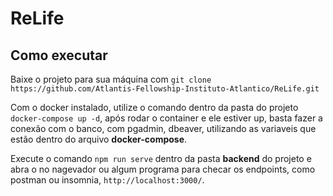 # ReLife

## Como executar
Baixe o projeto para sua máquina com `git clone https://github.com/Atlantis-Fellowship-Instituto-Atlantico/ReLife.git`

Com o docker instalado, utilize o comando dentro da pasta do projeto `docker-compose up -d`, após rodar o container e ele estiver up, basta fazer a conexão com o banco, com pgadmin, dbeaver, utilizando as variaveis que estão dentro do arquivo **docker-compose**.

Execute o comando `npm run serve` dentro da pasta **backend** do projeto e abra o no nagevador ou algum programa para checar os endpoints, como postman ou insomnia, `http://localhost:3000/`.
